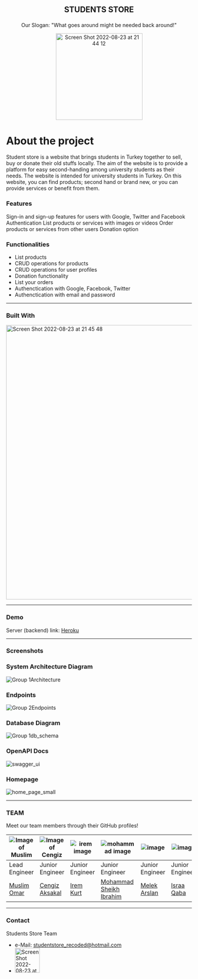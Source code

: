 ## <p align="center">STUDENTS STORE</p> 

<p align="center">Our Slogan: "What goes around might be needed back around!"</p>

<p align="center"><img width="235" alt="Screen Shot 2022-08-23 at 21 44 12" src="https://user-images.githubusercontent.com/89161696/186238707-1631d785-1c6c-4cb5-931b-bf328de5da16.png"></p>

# About the project

Student store is a website that brings students in Turkey together to sell, buy or donate their old stuffs locally. The aim of the website is to provide a platform for easy second-handing among university students as their needs. The website is intended for university students in Turkey. On this website, you can find products; second hand or brand new, or you can provide services or benefit from them.

### Features

Sign-in and sign-up features for users with Google, Twitter and Facebook Authentication
List products or services with images or videos
Order products or services from other users 
Donation option

### Functionalities

- List products
- CRUD operations for products
- CRUD operations for user profiles
- Donation functionality
- List your orders
- Authenctication with Google, Facebook, Twitter
- Authenctication with email and password

________________________________________________________________________________________________________________________________________________________

### Built With

<img width="745" alt="Screen Shot 2022-08-23 at 21 45 48" src="https://user-images.githubusercontent.com/89161696/186238998-ac3b6260-90b6-4d28-84b6-19e79b62c4b2.png">

---

### Demo

Server (backend) link: [Heroku](https://students-store.herokuapp.com/)

________________________________________________________________________________________________________________________________________________________

### Screenshots

### System Architecture Diagram

![Group 1Architecture](https://user-images.githubusercontent.com/44938318/187095949-c558fa5c-1425-40e1-a8f1-e92d311554cb.png)

### Endpoints

![Group 2Endpoints](https://user-images.githubusercontent.com/44938318/187096010-d8e2a05c-867e-4e51-96ef-2b897389aac6.png)

### Database Diagram

![Group 1db_schema](https://user-images.githubusercontent.com/44938318/187096069-28a1b522-e8d4-4f08-9e97-f134154d89b0.png)

### OpenAPI Docs

![swagger_ui](https://user-images.githubusercontent.com/89161696/186225450-9805d45b-701a-4df9-ae70-93ef78faca79.PNG)

### Homepage

![home_page_small](https://user-images.githubusercontent.com/89161696/186228219-c3639c60-018e-474f-bdb8-6500276a0021.png)

________________________________________________________________________________________________________________________________________________________

### TEAM

Meet our team members through their GitHub profiles!

| ![Image of Muslim](https://user-images.githubusercontent.com/89161696/186233695-397edd7b-5279-4094-b1e2-7f94166a6e64.png) 	| ![Image of Cengiz](https://user-images.githubusercontent.com/89161696/186232759-7f48b6f1-ce05-4488-a099-6c0137e9ebb0.png) 	| ![irem image](https://user-images.githubusercontent.com/89161696/186232432-981d71d8-f26f-4af8-8793-9f80f9612176.png) 	| ![mohammad image](https://user-images.githubusercontent.com/89161696/186235838-ffd9f6cd-86d8-4527-bf11-39b570d8d4a8.png) 	| ![image](https://user-images.githubusercontent.com/89161696/186234134-d3efdffe-aa81-44ef-ae00-c57fe6bd2cd8.png) 	| ![image](https://user-images.githubusercontent.com/89161696/186234858-ada2bf85-68f5-4ee3-a6ad-a97acfbb8e9c.png) 	|
|---------------------------------------------------------------------------------------------------------------------------	|---------------------------------------------------------------------------------------------------------------------------	|----------------------------------------------------------------------------------------------------------------------	|--------------------------------------------------------------------------------------------------------------------------	|-----------------------------------------------------------------------------------------------------------------	|-----------------------------------------------------------------------------------------------------------------	|
| Lead Engineer                                                                                                              	| Junior Engineer                                                                                                           	| Junior Engineer                                                                                                      	| Junior Engineer                                                                                                          	| Junior Engineer                                                                                                 	| Junior Engineer                                                                                                 	|
| [Muslim Omar ]( https://github.com/muslimomar )                                                                           	| [Cengiz Aksakal ]( https://github.com/cbaksakal )                                                                         	| [Irem Kurt ]( https://github.com/irem-kurt )                                                                         	| [Mohammad Sheikh Ibrahim ]( https://github.com/mohammadibrah )                                                           	| [Melek Arslan ]( https://github.com/melekarslan13 )                                                             	| [Israa Qaba ]( https://github.com/israaQaba )                                                                   	|


________________________________________________________________________________________________________________________________________________________

### Contact

Students Store Team

- e-Mail: studentstore_recoded@hotmail.com
- [<img width="67" alt="Screen Shot 2022-08-23 at 21 36 02" src="https://user-images.githubusercontent.com/89161696/186237389-ead5c254-7bd0-44ff-a0d0-fa6b2bc01f34.png">](https://www.linkedin.com/school/re-coded/)

